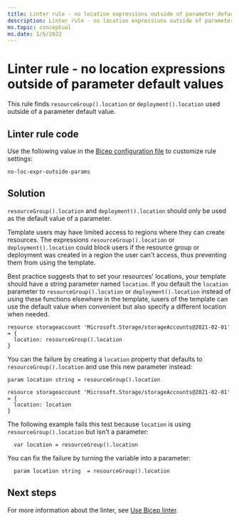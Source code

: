 ```yaml
---
title: Linter rule - no location expressions outside of parameter default values
description: Linter rule - no location expressions outside of parameter default values
ms.topic: conceptual
ms.date: 1/6/2022
---
```


# Linter rule - no location expressions outside of parameter default values

This rule finds `resourceGroup().location` or `deployment().location` used outside of a parameter default value.

## Linter rule code

Use the following value in the [Bicep configuration file](bicep-config-linter.md) to customize rule settings:

`no-loc-expr-outside-params`

## Solution

`resourceGroup().location` and `deployment().location` should only be used as the default value of a parameter.

Template users may have limited access to regions where they can create resources. The expressions `resourceGroup().location` or `deployment().location` could block users if the resource group or deployment was created in a region the user can't access, thus preventing them from using the template.

Best practice suggests that to set your resources' locations, your template should have a string parameter named `location`. If you default the `location` parameter to `resourceGroup().location` or `deployment().location` instead of using these functions elsewhere in the template, iusers of the template can use the default value when convenient but also specify a different location when needed.

```bicep
resource storageaccount 'Microsoft.Storage/storageAccounts@2021-02-01' = {
  location: resourceGroup().location
}
```

You can the failure by creating a `location` property that defaults to `resourceGroup().location` and use this new parameter instead:

```bicep
param location string = resourceGroup().location

resource storageaccount 'Microsoft.Storage/storageAccounts@2021-02-01' = {
  location: location
}
```

The following example fails this test because `location` is using `resourceGroup().location` but isn't a parameter:

```bicep
  var location = resourceGroup().location
```

You can fix the failure by turning the variable into a parameter:

```bicep
  param location string  = resourceGroup().location
```

## Next steps

For more information about the linter, see [Use Bicep linter](./linter.md).
